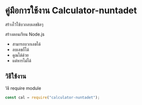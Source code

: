 
# คู่มือการใช้งาน Calculator-nuntadet

สร้างไว้ใช้บวกลบเลขชิลๆ

สร้างตอนเรียน Node.js

- สามารถบวกเลขได้
- ลบเลขก็ได้
- คูณได้ด้วย
- แต่หารไม่ได้

## วิธีใช้งาน
วิธี require module
```js
const cal = require("calculator-nuntadet");
```